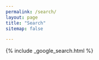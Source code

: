 ```yaml
---
permalink: /search/
layout: page
title: "Search"
sitemap: false

---
```


{% include _google_search.html %}

